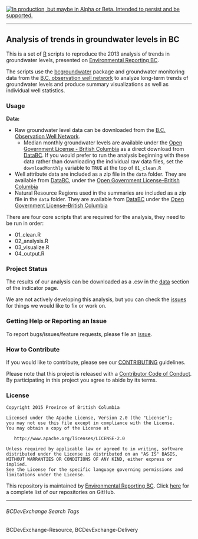 <a rel="Delivery" href="https://github.com/BCDevExchange/docs/blob/master/discussion/projectstates.md"><img alt="In production, but maybe in Alpha or Beta. Intended to persist and be supported." style="border-width:0" src="http://bcdevexchange.org/badge/3.svg" title="In production, but maybe in Alpha or Beta. Intended to persist and be supported." /></a>

---

## Analysis of trends in groundwater levels in BC

This is a set of [R](http://www.r-project.org) scripts to reproduce the 2013 analysis of trends in groundwater levels, presented on [Environmental Reporting BC](http://www.env.gov.bc.ca/soe/indicators/water/wells/index.html?WT.ac=GH_wells). 

The scripts use the [bcgroundwater](https://github.com/bcgov/bcgroundwater/) package and groundwater monitoring data from the [ B.C. observation well network](http://www.env.gov.bc.ca/wsd/data_searches/obswell/index.html) to analyze long-term trends of groundwater levels and produce summary visualizations as well as individual well statistics.

### Usage

**Data:**

- Raw groundwater level data can be downloaded from the 
  [B.C. Observation Well Network](http://www.env.gov.bc.ca/wsd/data_searches/obswell/map/obsWells.html).
    - Median monthly groundwater levels are available under the 
      [Open Government License - British Columbia](http://www.data.gov.bc.ca/local/dbc/docs/license/OGL-vbc2.0.pdf) 
      as a direct download from
      [DataBC](http://catalogue.data.gov.bc.ca/dataset/monthly-water-levels-in-groundwater-observation-wells).
      If you would prefer to run the analysis beginning with these data rather than 
      downloading the individual raw data files, set the `downloadMonthly` variable
      to `TRUE` at the top of `01_clean.R`
- Well attribute data are included as a zip file in the `data` folder. They are available from 
  [DataBC](http://catalogue.data.gov.bc.ca/dataset/ground-water-wells-spatial-view-with-attribute-info),
   under the [Open Government License–British Columbia](http://www.data.gov.bc.ca/local/dbc/docs/license/OGL-vbc2.0.pdf)
- Natural Resource Regions used in the summaries are included as a zip file in the `data` folder. They are available from 
  [DataBC](http://catalogue.data.gov.bc.ca/dataset/natural-resource-operations-regions) under the 
  [Open Government License–British Columbia](http://www.data.gov.bc.ca/local/dbc/docs/license/OGL-vbc2.0.pdf)

There are four core scripts that are required for the analysis, they need to be run in order:

- 01_clean.R
- 02_analysis.R
- 03_visualize.R
- 04_output.R

### Project Status

The results of our analysis can be downloaded as a .csv in the 
[data](http://www.env.gov.bc.ca/soe/indicators/water/wells/index.html#data-link) 
section of the indicator page.

We are not actively developing this analysis, but you can check the 
[issues](https://github.com/bcgov/groundwater_levels/issues/) for things we would 
like to fix or work on.

### Getting Help or Reporting an Issue

To report bugs/issues/feature requests, please file an [issue](https://github.com/bcgov/groundwater_levels/issues/).

### How to Contribute

If you would like to contribute, please see our [CONTRIBUTING](CONTRIBUTING.md) guidelines.

Please note that this project is released with a [Contributor Code of Conduct](CODE_OF_CONDUCT.md). By participating in this project you agree to abide by its terms.

### License

    Copyright 2015 Province of British Columbia

    Licensed under the Apache License, Version 2.0 (the "License");
    you may not use this file except in compliance with the License.
    You may obtain a copy of the License at 

       http://www.apache.org/licenses/LICENSE-2.0

    Unless required by applicable law or agreed to in writing, software
    distributed under the License is distributed on an "AS IS" BASIS,
    WITHOUT WARRANTIES OR CONDITIONS OF ANY KIND, either express or implied.
    See the License for the specific language governing permissions and
    limitations under the License.

This repository is maintained by [Environmental Reporting BC](http://www.env.gov.bc.ca/soe/). Click [here](https://github.com/bcgov/EnvReportBC-RepoList) for a complete list of our repositories on GitHub.

----------

###### BCDevExchange Search Tags ######

BCDevExchange-Resource, BCDevExchange-Delivery
